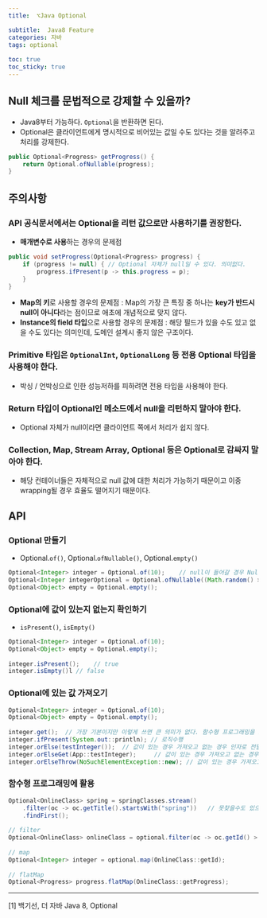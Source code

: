 ```yaml
---
title:  ⌥Java Optional

subtitle:  Java8 Feature
categories: 자바 
tags: optional
 
toc: true
toc_sticky: true
---
```


  
## Null 체크를 문법적으로 강제할 수 있을까?  
- Java8부터 가능하다. `Optional`을 반환하면 된다.  
- Optional은 클라이언트에게 명시적으로 비어있는 값일 수도 있다는 것을 알려주고 처리를 강제한다.  
  
```java  
public Optional<Progress> getProgress() {  
	return Optional.ofNullable(progress);  
}  
```  
  
## 주의사항  
### API 공식문서에서는 Optional을 리턴 값으로만 사용하기를 권장한다.  
- **매개변수로 사용**하는 경우의 문제점  
  
```java  
public void setProgress(Optional<Progress> progress) {  
	if (progress != null) {	// Optional 자체가 null일 수 있다. 의미없다.  
		progress.ifPresent(p -> this.progress = p);  
	}  
}  
```  
  
- **Map의 키**로 사용할 경우의 문제점 : Map의 가장 큰 특징 중 하나는 **key가 반드시 null이 아니다**라는 점이므로 애초에 개념적으로 맞지 않다.  
- **Instance의 field 타입**으로 사용할 경우의 문제점 : 해당 필드가 있을 수도 있고 없을 수도 있다는 의미인데, 도메인 설계시 좋지 않은 구조이다.  
  
### Primitive 타입은 `OptionalInt`, `OptionalLong` 등 전용 Optional 타입을 사용해야 한다.  
- 박싱 / 언박싱으로 인한 성능저하를 피하려면 전용 타입을 사용해야 한다.  
  
### Return 타입이 Optional인 메소드에서 null을 리턴하지 말아야 한다.  
- Optional 자체가 null이라면 클라이언트 쪽에서 처리가 쉽지 않다.  
  
### Collection, Map, Stream Array, Optional 등은 Optional로 감싸지 말아야 한다.  
- 해당 컨테이너들은 자체적으로 null 값에 대한 처리가 가능하기 때문이고 이중 wrapping될 경우 효율도 떨어지기 때문이다.  
  
## API  
### Optional 만들기  
- Optional.`of()`, Optional.`ofNullable()`, Optional.`empty()`  
  
```java  
Optional<Integer> integer = Optional.of(10);	// null이 들어갈 경우 NullPointException 발생  
Optional<Integer integerOptional = Optional.ofNullable((Math.random() > 5 ? null : 1);  
Optional<Object> empty = Optional.empty();  
```  
  
### Optional에 값이 있는지 없는지 확인하기  
- `isPresent()`, `isEmpty()`  
  
```java  
Optional<Integer> integer = Optional.of(10);  
Optional<Object> empty = Optional.empty();  
  
integer.isPresent();	// true  
integer.isEmpty()l // false  
```  
  
### Optional에 있는 값 가져오기  
  
```java  
Optional<Integer> integer = Optional.of(10);  
Optional<Object> empty = Optional.empty();  
  
integer.get();	// 가장 기본이지만 이렇게 쓰면 큰 의미가 없다. 함수형 프로그래밍을 도입하자.  
integer.ifPresent(System.out::println);	// 로직수행  
integer.orElse(testInteger());	// 값이 있는 경우 가져오고 없는 경우 인자로 전달되는 값을 반환한다.  
integer.orElseGet(App::testInteger);	 // 값이 있는 경우 가져오고 없는 경우 Supplier 수행  
integer.orElseThrow(NoSuchElementException::new); // 값이 있는 경우 가져오고 없으면 예외를 던진다.  
```  
  
### 함수형 프로그래밍에 활용  
  
```java  
Optional<OnlineClass> spring = springClasses.stream()  
	.filter(oc -> oc.getTitle().startsWith("spring"))	// 못찾을수도 있으니 Optional 반환이 타당  
	.findFirst();  
  
// filter  
Optional<OnlineClass> onlineClass = optional.filter(oc -> oc.getId() > 10);  
  
// map  
Optional<Integer> integer = optional.map(OnlineClass::getId);  
  
// flatMap  
Optional<Progress> progress.flatMap(OnlineClass::getProgress);  
```  
  
-----  
[1] 백기선, 더 자바 Java 8, Optional  
